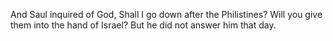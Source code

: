 And Saul inquired of God, Shall I go down after the Philistines? Will you give them into the hand of Israel? But he did not answer him that day.
